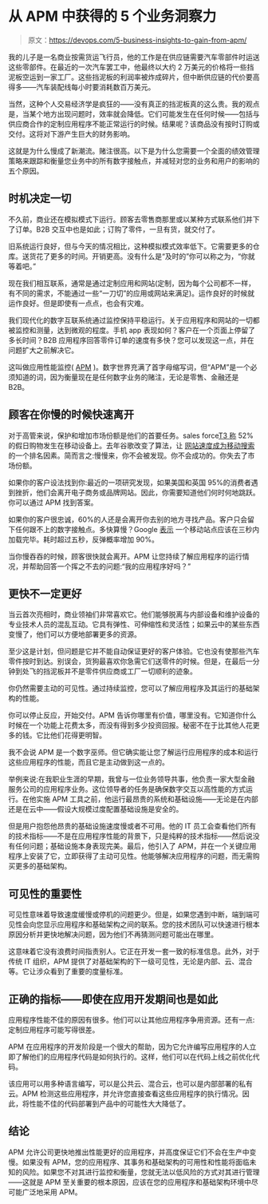 # 从 APM 中获得的 5 个业务洞察力

> 原文：<https://devops.com/5-business-insights-to-gain-from-apm/>

我的儿子是一名商业按需货运飞行员，他的工作是在供应链需要汽车零部件时运送这些零部件。在最近的一次汽车罢工中，他最终以大约 2 万美元的价格将一些挡泥板空运到一家工厂。这些挡泥板的利润率被炸成碎片，但中断供应链的代价要高得多——汽车装配线每小时要消耗数百万美元。

当然，这种个人交易经济学是疯狂的——没有真正的挡泥板真的这么贵。我的观点是，当某个地方出现问题时，效率就会降低。它们可能发生在任何时候——包括与供应商合作的定制应用程序不能正常运行的时候。结果呢？该商品没有按时订购或交付。这将对下游产生巨大的财务影响。

这就是为什么慢成了新潮流。赌注很高。以下是为什么您需要一个全面的绩效管理策略来跟踪和衡量您业务中的所有数字接触点，并减轻对您的业务和用户的影响的五个原因。

## **时机决定一切**

不久前，商业还在模拟模式下运行。顾客去零售商那里或以某种方式联系他们并下了订单。B2B 交互中也是如此；订购了零件，一旦有货，就交付了。

旧系统运行良好，但与今天的情况相比，这种模拟模式效率低下。它需要更多的仓库。送货花了更多的时间。开销更高。没有什么是“及时的”你可以称之为，“你就等着吧。”

现在我们相互联系，通常是通过定制应用和网站(定制，因为每个公司都不一样，有不同的需求，不能通过一些“一刀切”的应用或网站来满足)。运作良好的时候就运作良好。但是即使有一点点，也会有灾难。

我们现代化的数字互联系统通过监控保持平稳运行。关于应用程序和网站的一切都被监控和测量，达到微观的程度。手机 app 表现如何？客户在一个页面上停留了多长时间？B2B 应用程序回答零件订单的速度有多快？您可以发现这一点，并在问题扩大之前解决它。

这叫做应用性能监控( [APM](https://www.gartner.com/en/information-technology/glossary/application-performance-monitoring-apm) )。数字世界充满了首字母缩写词，但“APM”是一个必须知道的词，因为衡量现在是任何数字业务的赌注，无论是零售、金融还是 B2B。

## **顾客在你慢的时候快速离开**

对于高管来说，保护和增加市场份额是他们的首要任务。sales force[T3 称](https://www.salesforce.com/solutions/industries/retail/holiday-insights/) 52%的假日购物发生在移动设备上。去年谷歌改变了算法，让 [网站速度成为移动搜索](https://webmasters.googleblog.com/2018/01/using-page-speed-in-mobile-search.html) 的一个排名因素。简而言之:慢慢来，你不会被发现。你不会成功的。你失去了市场份额。

如果你的客户设法找到你:最近的一项研究[](https://www.retailcustomerexperience.com/news/bad-digital-experiences-are-hurting-retailers-bottom-line/)发现，如果美国和英国 95%的消费者遇到挫折，他们会离开电子商务或品牌网站。因此，你需要知道他们何时何地跳跃。你可以通过 APM 找到答案。

如果你的客户很忠诚，60%的人还是会离开你去别的地方寻找产品。客户只会留下任何跟不上的数字接触点。多快算慢？Google [表示](https://www.thinkwithgoogle.com/marketing-resources/data-measurement/mobile-page-speed-new-industry-benchmarks/) 一个移动站点应该在三秒内加载完毕。耗时超过五秒，反弹概率增加 90%。

当你慢吞吞的时候，顾客很快就会离开。APM 让您持续了解应用程序的运行情况，并帮助回答一个挥之不去的问题:“我的应用程序好吗？”

## **更快不一定更好**

当云首次亮相时，商业领袖们非常喜欢它。他们能够脱离与内部设备和维护设备的专业技术人员的混乱互动。它具有弹性、可伸缩性和灵活性；如果云中的某些东西变慢了，他们可以方便地部署更多的资源。

至少这是计划，但问题是它并不能自动保证更好的客户体验。它也没有使那些汽车零件按时到达。别误会，货狗最喜欢你急需它们送零件的时候。但是，在最后一分钟到处飞的挡泥板并不是零件供应商或工厂一切顺利的迹象。

你仍然需要主动的可见性。通过持续监控，您可以了解应用程序及其运行的基础架构的性能。

你可以停止反应，开始交付。APM 告诉你哪里有价值，哪里没有。它知道你什么时候在一个功能上花费太多，而没有得到多少投资回报。秘密不在于比其他人花更多的钱。它比他们花得更明智。

我不会说 APM 是一个数字巫师。但它确实能让您了解运行应用程序的成本和运行这些应用程序的性能，而且它是主动做到这一点的。

举例来说:在我职业生涯的早期，我曾与一位业务领导共事，他负责一家大型金融服务公司的应用程序业务。这位领导者的任务是确保数字交互以高性能的方式运行。在他实施 APM 工具之前，他运行最昂贵的系统和基础设施——无论是在内部还是在云中——假设大规模过度配置基础设施是安全的。

但是用户抱怨他昂贵的基础设施速度慢或者不可用。他的 IT 员工会查看他们所有的技术指标——不是在应用程序性能的背景下，只是纯粹的技术指标——然后说没有任何问题；基础设施本身表现完美。最后，他引入了 APM，并在一个关键应用程序上安装了它，立即获得了主动可见性。他能够解决应用程序的问题，而无需购买更多的基础架构。

## **可见性的重要性**

可见性意味着导致速度缓慢或停机的问题更少。但是，如果您遇到中断，端到端可见性会向您显示应用程序和基础架构之间的联系。您的技术团队可以快速进行根本原因分析并更快地解决问题，因为他们不再猜测问题可能出在哪里。

这意味着它没有浪费时间指责别人。它正在开发一套一致的标准信息。此外，对于传统 IT 组织，APM 提供了对基础架构的下一级可见性，无论是内部、云、混合等。它让涉众看到了重要的度量标准。

## **正确的指标——即使在应用开发期间也是如此**

应用程序性能不佳的原因有很多。他们可以让其他应用程序争用资源。还有一点:定制应用程序可能写得很差。

APM 在应用程序的开发阶段是一个很大的帮助，因为它允许编写应用程序的人立即了解他们的应用程序代码是如何执行的。这样，他们可以在代码上线之前优化代码。

该应用可以用多种语言编写，可以是公共云、混合云，也可以是内部部署的私有云。APM 检测这些应用程序，并允许您直接查看这些应用程序的执行情况。因此，将性能不佳的代码部署到产品中的可能性大大降低了。

## **结论**

APM 允许公司更快地推出性能更好的应用程序，并高度保证它们不会在生产中变慢。如果没有 APM，您的应用程序、其事务和基础架构的可用性和性能将面临未知的风险。如果您不对其进行监控和衡量，您就无法以低风险的方式对其进行管理——这就是 APM 至关重要的根本原因，应该在您的应用程序和基础架构环境中尽可能广泛地采用 APM。
